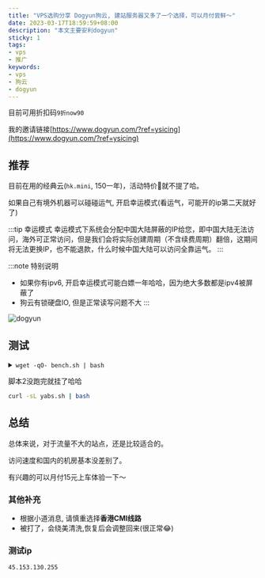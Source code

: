 ```yaml
---
title: "VPS选购分享 Dogyun狗云, 建站服务器又多了一个选择，可以月付尝鲜～"
date: 2023-03-17T18:59:59+08:00
description: "本文主要安利dogyun"
sticky: 1
tags:
- vps
- 推广
keywords:
- vps
- 狗云
- dogyun
---
```


目前可用折扣码`9折now90`

我的邀请链接[https://www.dogyun.com/?ref=ysicing](https://www.dogyun.com/?ref=ysicing)

<!-- truncate -->

## 推荐

目前在用的经典云(`hk.mini`, 150一年)，活动特价🐔就不提了哈。

如果自己有境外机器可以碰碰运气, 开启幸运模式(看运气，可能开的ip第二天就好了)

:::tip 幸运模式
幸运模式下系统会分配中国大陆屏蔽的IP给您，即中国大陆无法访问，海外可正常访问，但是我们会将实际创建周期（不含续费周期）翻倍，这期间将无法更换IP，也不能退款，什么时候中国大陆可以访问全靠运气。
:::

:::note 特别说明

- 如果你有ipv6, 开启幸运模式可能白嫖一年哈哈，因为绝大多数都是ipv4被屏蔽了
- 狗云有锁硬盘IO, 但是正常读写问题不大
:::

![dogyun](/images/blog/20230317/dogyun.jpg)

## 测试

<details>
<summary><code>wget -qO- bench.sh | bash</code></summary>

```bash title="wget -qO- bench.sh | bash"
-------------------- A Bench.sh Script By Teddysun -------------------
 Version            : v2022-06-01
 Usage              : wget -qO- bench.sh | bash
----------------------------------------------------------------------
 CPU Model          : Intel(R) Xeon(R) CPU E5-2696 v3 @ 2.30GHz
 CPU Cores          : 1 @ 2299.996 MHz
 CPU Cache          : 16384 KB
 AES-NI             : Enabled
 VM-x/AMD-V         : Enabled
 Total Disk         : 14.2 GB (5.2 GB Used)
 Total Mem          : 975.1 MB (629.6 MB Used)
 Total Swap         : 477.0 MB (233.6 MB Used)
 System uptime      : 18 days, 23 hour 27 min
 Load average       : 0.08, 0.12, 0.14
 OS                 : Debian GNU/Linux 11
 Arch               : x86_64 (64 Bit)
 Kernel             : 6.0.0-0.deb11.6-amd64
 TCP CC             : bbr
 Virtualization     : KVM
 Organization       : AS55933 Cloudie Limited
 Location           : Hong Kong / HK
 Region             : Central and Western
----------------------------------------------------------------------
 I/O Speed(1st run) : 63.9 MB/s
 I/O Speed(2nd run) : 49.9 MB/s
 I/O Speed(3rd run) : 51.2 MB/s
 I/O Speed(average) : 55.0 MB/s
----------------------------------------------------------------------
 Node Name        Upload Speed      Download Speed      Latency
 Speedtest.net    29.94 Mbps        29.70 Mbps          2.30 ms
 Los Angeles, US  30.80 Mbps        29.51 Mbps          147.20 ms
 Dallas, US       30.00 Mbps        29.54 Mbps          174.27 ms
 Montreal, CA     29.21 Mbps        32.04 Mbps          193.59 ms
 Paris, FR        29.94 Mbps        28.98 Mbps          205.66 ms
 Amsterdam, NL    25.64 Mbps        32.41 Mbps          189.05 ms
 Shanghai, CN     27.11 Mbps        29.49 Mbps          338.12 ms
 Nanjing, CN      7.26 Mbps         30.30 Mbps          92.96 ms
 Guangzhou, CN    30.98 Mbps        30.64 Mbps          60.92 ms
 Hongkong, CN     29.92 Mbps        31.06 Mbps          37.53 ms
 Singapore, SG    29.52 Mbps        30.33 Mbps          35.81 ms
 Tokyo, JP        30.10 Mbps        29.58 Mbps          49.37 ms
----------------------------------------------------------------------
 Finished in        : 7 min 6 sec
 Timestamp          : 2023-03-17 20:05:37 HKT
----------------------------------------------------------------------
```

</details>

脚本2没跑完就挂了哈哈

```bash
curl -sL yabs.sh | bash
```

## 总结

总体来说，对于流量不大的站点，还是比较适合的。

访问速度和国内的机房基本没差别了。

有兴趣的可以月付15元上车体验一下～

### 其他补充

- 根据小道消息, 请慎重选择<b>香港CMI线路</b>
- 被打了，会绕美清洗,恢复后会调整回来(很正常😂)

### 测试ip

```bash title="经典/香港特惠-HK.MINI"
45.153.130.255
```
